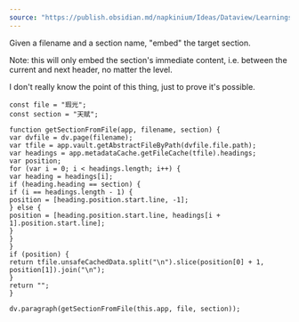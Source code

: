 ```yaml
---
source: "https://publish.obsidian.md/napkinium/Ideas/Dataview/Learnings/Dataview+Learnings"
---
```

Given a filename and a section name, "embed" the target section.

Note: this will only embed the section's immediate content, i.e. between the current and next header, no matter the level.

I don't really know the point of this thing, just to prove it's possible.

```
const file = "瑕光";
const section = "天赋";

function getSectionFromFile(app, filename, section) {
var dvfile = dv.page(filename);
var tfile = app.vault.getAbstractFileByPath(dvfile.file.path);
var headings = app.metadataCache.getFileCache(tfile).headings;
var position;
for (var i = 0; i < headings.length; i++) {
var heading = headings[i];
if (heading.heading == section) {
if (i == headings.length - 1) {
position = [heading.position.start.line, -1];
} else {
position = [heading.position.start.line, headings[i + 1].position.start.line];
}
}
}
if (position) {
return tfile.unsafeCachedData.split("\n").slice(position[0] + 1, position[1]).join("\n");
}
return "";
}

dv.paragraph(getSectionFromFile(this.app, file, section));
```
